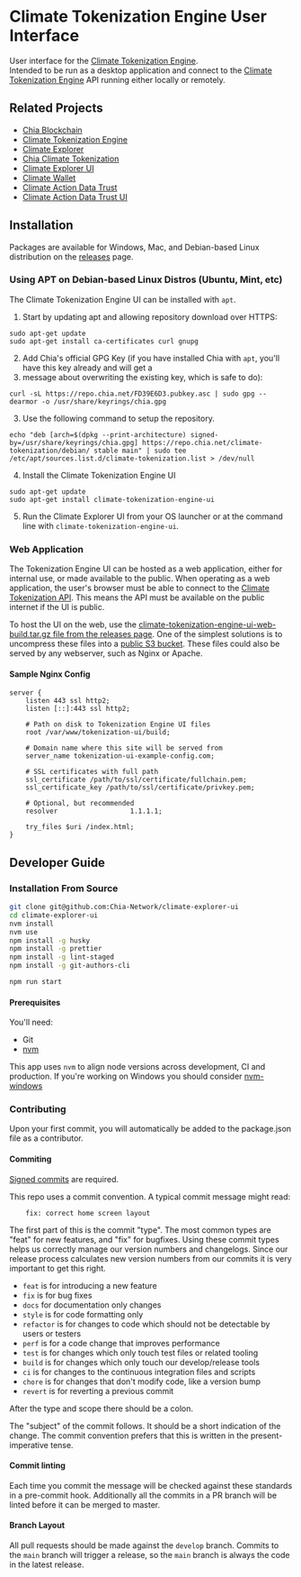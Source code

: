 # Climate Tokenization Engine User Interface

User interface for the [Climate Tokenization Engine](https://github.com/Chia-Network/Climate-Tokenization-Engine).  
Intended to be run as a desktop application and connect to
the [Climate Tokenization Engine](https://github.com/Chia-Network/Climate-Tokenization-Engine)
API running either locally or remotely.

## Related Projects

* [Chia Blockchain](https://github.com/Chia-Network/chia-blockchain)
* [Climate Tokenization Engine](https://github.com/Chia-Network/Climate-Tokenization-Engine)
* [Climate Explorer](https://github.com/Chia-Network/climate-token-driver)
* [Chia Climate Tokenization](https://github.com/Chia-Network/climate-token-driver)
* [Climate Explorer UI](https://github.com/Chia-Network/climate-explorer-ui)
* [Climate Wallet](https://github.com/Chia-Network/Climate-Wallet)
* [Climate Action Data Trust](https://github.com/Chia-Network/cadt)
* [Climate Action Data Trust UI](https://github.com/Chia-Network/cadt-ui)

## Installation

Packages are available for Windows, Mac, and Debian-based Linux distribution on the
[releases](https://github.com/Chia-Network/Climate-Tokenization-Engine-UI/releases) page.

### Using APT on Debian-based Linux Distros (Ubuntu, Mint, etc)

The Climate Tokenization Engine UI can be installed with `apt`.

1. Start by updating apt and allowing repository download over HTTPS:

```
sudo apt-get update
sudo apt-get install ca-certificates curl gnupg
```

2. Add Chia's official GPG Key (if you have installed Chia with `apt`, you'll have this key already and will get a
3. message about overwriting the existing key, which is safe to do):

```
curl -sL https://repo.chia.net/FD39E6D3.pubkey.asc | sudo gpg --dearmor -o /usr/share/keyrings/chia.gpg
```

3. Use the following command to setup the repository.

```
echo "deb [arch=$(dpkg --print-architecture) signed-by=/usr/share/keyrings/chia.gpg] https://repo.chia.net/climate-tokenization/debian/ stable main" | sudo tee /etc/apt/sources.list.d/climate-tokenization.list > /dev/null
```

4. Install the Climate Tokenization Engine UI

```
sudo apt-get update
sudo apt-get install climate-tokenization-engine-ui
```

5. Run the Climate Explorer UI from your OS launcher or at the command line with `climate-tokenization-engine-ui`.

### Web Application

The Tokenization Engine UI can be hosted as a web application, either for internal use, or made available to the public.  When operating as a web application, the user's browser must be able to connect to the [Climate Tokenization API](https://github.com/Chia-Network/Climate-Tokenization-Engine).  This means the API must be available on the public internet if the UI is public. 

To host the UI on the web, use the [climate-tokenization-engine-ui-web-build.tar.gz file from the releases page](https://github.com/Chia-Network/Climate-Tokenization-Engine-UI/releases). One of the simplest solutions is to uncompress these files into a [public S3 bucket](https://docs.aws.amazon.com/AmazonS3/latest/userguide/WebsiteAccessPermissionsReqd.html). These files could also be served by any webserver, such as Nginx or Apache.  

#### Sample Nginx Config

```
server {
    listen 443 ssl http2;
    listen [::]:443 ssl http2;

    # Path on disk to Tokenization Engine UI files
    root /var/www/tokenization-ui/build;

    # Domain name where this site will be served from
    server_name tokenization-ui-example-config.com;

    # SSL certificates with full path
    ssl_certificate /path/to/ssl/certificate/fullchain.pem;
    ssl_certificate_key /path/to/ssl/certificate/privkey.pem;

    # Optional, but recommended
    resolver                  1.1.1.1;

    try_files $uri /index.html;
}

```

## Developer Guide

### Installation From Source

```sh
git clone git@github.com:Chia-Network/climate-explorer-ui
cd climate-explorer-ui
nvm install
nvm use
npm install -g husky
npm install -g prettier
npm install -g lint-staged
npm install -g git-authors-cli

npm run start
```

#### Prerequisites

You'll need:

- Git
- [nvm](https://github.com/nvm-sh/nvm)

This app uses `nvm` to align node versions across development, CI and production. If you're working on Windows you
should consider [nvm-windows](https://github.com/coreybutler/nvm-windows)

### Contributing

Upon your first commit, you will automatically be added to the package.json file as a contributor.

#### Commiting

[Signed commits](https://docs.github.com/en/authentication/managing-commit-signature-verification/signing-commits)
are required.

This repo uses a commit convention. A typical commit message might read:

```
    fix: correct home screen layout
```

The first part of this is the commit "type". The most common types are "feat" for new features, and "fix" for bugfixes.
Using these commit types helps us correctly manage our version numbers and changelogs. Since our release process
calculates new version numbers from our commits it is very important to get this right.

- `feat` is for introducing a new feature
- `fix` is for bug fixes
- `docs` for documentation only changes
- `style` is for code formatting only
- `refactor` is for changes to code which should not be detectable by users or testers
- `perf` is for a code change that improves performance
- `test` is for changes which only touch test files or related tooling
- `build` is for changes which only touch our develop/release tools
- `ci` is for changes to the continuous integration files and scripts
- `chore` is for changes that don't modify code, like a version bump
- `revert` is for reverting a previous commit

After the type and scope there should be a colon.

The "subject" of the commit follows. It should be a short indication of the change. The commit convention prefers that
this is written in the present-imperative tense.

#### Commit linting

Each time you commit the message will be checked against these standards in a pre-commit hook. Additionally all the
commits in a PR branch will be linted before it can be merged to master.

#### Branch Layout

All pull requests should be made against the `develop` branch. Commits to the `main` branch will trigger a release,
so the `main` branch is always the code in the latest release.
